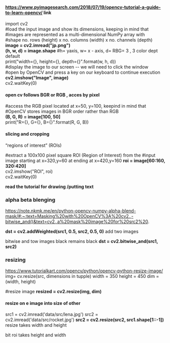 #### https://www.pyimagesearch.com/2018/07/19/opencv-tutorial-a-guide-to-learn-opencv/ link

import cv2 </br>
#load the input image and show its dimensions, keeping in mind that</br>
#images are represented as a multi-dimensional NumPy array with</br>
#shape no. rows (height) x no. columns (width) x no. channels (depth)</br>
**image = cv2.imread("jp.png")** </br>
**(h, w, d) = image.shape**  #h= yaxis, w= x - axis, d= RBG= 3 , 3 color dept default </br>
print("width={}, height={}, depth={}".format(w, h, d)) </br>
#display the image to our screen -- we will need to click the window </br>
#open by OpenCV and press a key on our keyboard to continue execution </br>
**cv2.imshow("Image", image)** </br>
cv2.waitKey(0) </br>


#### open cv follows BGR or RGB , acces by pixel
#access the RGB pixel located at x=50, y=100, keepind in mind that  </br>
#OpenCV stores images in BGR order rather than RGB  </br>
**(B, G, R) = image[100, 50]** </br>
print("R={}, G={}, B={}".format(R, G, B))  </br>

#### slicing and cropping
“regions of interest” (ROIs) 

#extract a 100x100 pixel square ROI (Region of Interest) from the
#input image starting at x=320,y=60 at ending at x=420,y=160
**roi = image[60:160, 320:420]** </br>
cv2.imshow("ROI", roi) </br>
cv2.waitKey(0) </br>

**read the tutorial for drawing /putting text**

### alpha beta blenging
https://note.nkmk.me/en/python-opencv-numpy-alpha-blend-mask/#:~:text=Masking%20with%20OpenCV%3A%20cv2.,-bitwise_and()&text=cv2.,a%20mask%20image%20for%20src2%20.

**dst = cv2.addWeighted(src1, 0.5, src2, 0.5, 0)** 
add two images

bitwise and tow images black remains black
**dst = cv2.bitwise_and(src1, src2)**

### resizing
https://www.tutorialkart.com/opencv/python/opencv-python-resize-image/
img= cv.resize(src, dimensions in tupple)
width = 350
height = 450
dim = (width, height)
 
#resize image
**resized = cv2.resize(img, dim)**

#### resize on e image into size of other

src1 = cv2.imread('data/src/lena.jpg')
src2 = cv2.imread('data/src/rocket.jpg')
**src2 = cv2.resize(src2, src1.shape[1::-1])**
resize takes width and height

bit roi takes height and width
